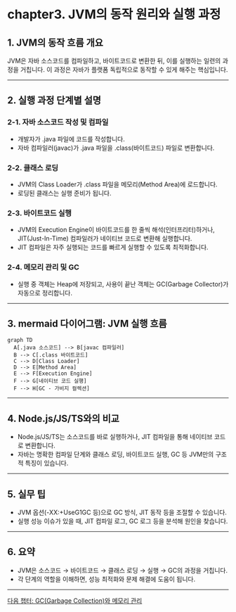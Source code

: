 # chapter3. JVM의 동작 원리와 실행 과정

## 1. JVM의 동작 흐름 개요
JVM은 자바 소스코드를 컴파일하고, 바이트코드로 변환한 뒤, 이를 실행하는 일련의 과정을 거칩니다. 이 과정은 자바가 플랫폼 독립적으로 동작할 수 있게 해주는 핵심입니다.

---

## 2. 실행 과정 단계별 설명

### 2-1. 자바 소스코드 작성 및 컴파일
- 개발자가 .java 파일에 코드를 작성합니다.
- 자바 컴파일러(javac)가 .java 파일을 .class(바이트코드) 파일로 변환합니다.

### 2-2. 클래스 로딩
- JVM의 Class Loader가 .class 파일을 메모리(Method Area)에 로드합니다.
- 로딩된 클래스는 실행 준비가 됩니다.

### 2-3. 바이트코드 실행
- JVM의 Execution Engine이 바이트코드를 한 줄씩 해석(인터프리터)하거나, JIT(Just-In-Time) 컴파일러가 네이티브 코드로 변환해 실행합니다.
- JIT 컴파일은 자주 실행되는 코드를 빠르게 실행할 수 있도록 최적화합니다.

### 2-4. 메모리 관리 및 GC
- 실행 중 객체는 Heap에 저장되고, 사용이 끝난 객체는 GC(Garbage Collector)가 자동으로 정리합니다.

---

## 3. mermaid 다이어그램: JVM 실행 흐름
```mermaid
graph TD
  A[.java 소스코드] --> B[javac 컴파일러]
  B --> C[.class 바이트코드]
  C --> D[Class Loader]
  D --> E[Method Area]
  E --> F[Execution Engine]
  F --> G[네이티브 코드 실행]
  F --> H[GC - 가비지 컬렉션]
```

---

## 4. Node.js/JS/TS와의 비교
- Node.js/JS/TS는 소스코드를 바로 실행하거나, JIT 컴파일을 통해 네이티브 코드로 변환합니다.
- 자바는 명확한 컴파일 단계와 클래스 로딩, 바이트코드 실행, GC 등 JVM만의 구조적 특징이 있습니다.

---

## 5. 실무 팁
- JVM 옵션(-XX:+UseG1GC 등)으로 GC 방식, JIT 동작 등을 조절할 수 있습니다.
- 실행 성능 이슈가 있을 때, JIT 컴파일 로그, GC 로그 등을 분석해 원인을 찾습니다.

---

## 6. 요약
- JVM은 소스코드 → 바이트코드 → 클래스 로딩 → 실행 → GC의 과정을 거칩니다.
- 각 단계의 역할을 이해하면, 성능 최적화와 문제 해결에 도움이 됩니다.

---

[다음 챕터: GC(Garbage Collection)와 메모리 관리](./chapter4.%20GC-GarbageCollection-%EB%A9%94%EB%AA%A8%EB%A6%AC%EA%B4%80%EB%A6%AC.md)
